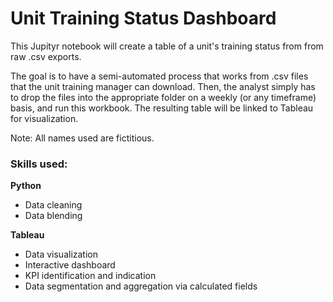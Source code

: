 # Unit Training Status Dashboard

This Jupityr notebook will create a table of a unit's training status from from raw .csv exports.

The goal is to have a semi-automated process that works from .csv files that the unit training manager can download. Then, the analyst simply has to drop the files into the appropriate folder on a weekly (or any timeframe) basis, and run this workbook. The resulting table will be linked to Tableau for visualization.

Note: All names used are fictitious.

### Skills used:
	
**Python**
* Data cleaning
* Data blending

**Tableau**
* Data visualization
* Interactive dashboard
* KPI identification and indication
* Data segmentation and aggregation via calculated fields
